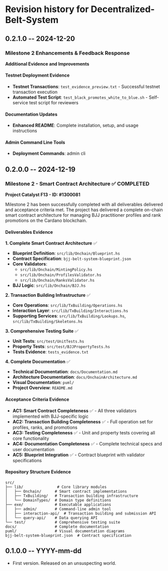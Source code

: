 # Revision history for Decentralized-Belt-System


## 0.2.1.0 -- 2024-12-20

### Milestone 2 Enhancements & Feedback Response

**Additional Evidence and Improvements**

#### Testnet Deployment Evidence
- **Testnet Transactions**: `test_evidence_preview.txt` - Successful testnet transaction execution
- **Automated Test Script**: `test_black_promotes_white_to_blue.sh` - Self-service test script for reviewers

#### Documentation Updates
- **Enhanced README**: Complete installation, setup, and usage instructions


#### Admin Command Line Tools
- **Deployment Commands**: admin cli


## 0.2.0.0 -- 2024-12-19

### Milestone 2 - Smart Contract Architecture ✅ COMPLETED

**Project Catalyst F13 - ID: #1300081**

Milestone 2 has been successfully completed with all deliverables delivered and acceptance criteria met. The project has delivered a complete on-chain smart contract architecture for managing BJJ practitioner profiles and rank promotions on the Cardano blockchain.

#### Deliverables Evidence

**1. Complete Smart Contract Architecture** ✅
- **Blueprint Definition**: `src/lib/Onchain/Blueprint.hs` 
- **Contract Specification**: `bjj-belt-system-blueprint.json`
- **Core Validators**: 
  - `src/lib/Onchain/MintingPolicy.hs` 
  - `src/lib/Onchain/ProfilesValidator.hs` 
  - `src/lib/Onchain/RanksValidator.hs` 
- **BJJ Logic**: `src/lib/Onchain/BJJ.hs` 

**2. Transaction Building Infrastructure** ✅
- **Core Operations**: `src/lib/TxBuilding/Operations.hs`  
- **Interaction Layer**: `src/lib/TxBuilding/Interactions.hs`  
- **Supporting Services**: `src/lib/TxBuilding/Lookups.hs`, `src/lib/TxBuilding/Skeletons.hs` 

**3. Comprehensive Testing Suite** ✅
- **Unit Tests**: `src/test/UnitTests.hs`
- **Property Tests**: `src/test/BJJPropertyTests.hs` 
- **Tests Evidence**: `tests_evidence.txt` 

**4. Complete Documentation** ✅
- **Technical Documentation**: `docs/Documentation.md`  
- **Architecture Documentation**: `docs/OnchainArchitecture.md`
- **Visual Documentation**: `puml/` 
- **Project Overview**: `README.md`

#### Acceptance Criteria Evidence

- **AC1: Smart Contract Completeness** ✅ - All three validators implemented with BJJ-specific logic
- **AC2: Transaction Building Completeness** ✅ - Full operation set for profiles, ranks, and promotions  
- **AC3: Testing Completeness** ✅ - Unit and property tests covering all core functionality
- **AC4: Documentation Completeness** ✅ - Complete technical specs and user documentation
- **AC5: Blueprint Integration** ✅ - Contract blueprint with validator specifications

#### Repository Structure Evidence

```
src/
├── lib/               # Core library modules
│   ├── Onchain/      # Smart contract implementations
│   ├── TxBuilding/   # Transaction building infrastructure  
│   └── DomainTypes/  # Domain type definitions
├── exe/              # Executable applications
│   ├── admin/        # Command-line admin tool
│   ├── interaction-api/  # Transaction building and submission API
│   └── query-api/    # Data querying API
└── test/             # Comprehensive testing suite
docs/                 # Complete documentation
puml/                 # Visual documentation diagrams
bjj-belt-system-blueprint.json  # Contract specification
```

## 0.1.0.0 -- YYYY-mm-dd

* First version. Released on an unsuspecting world.
